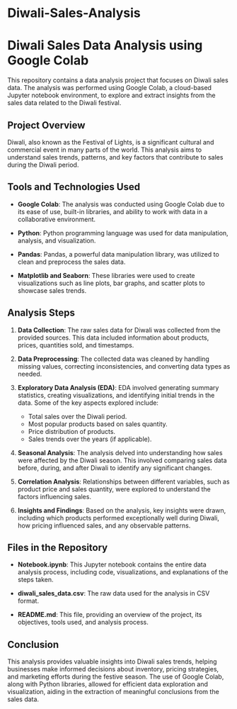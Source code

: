 # Diwali-Sales-Analysis
# Diwali Sales Data Analysis using Google Colab

This repository contains a data analysis project that focuses on Diwali sales data. The analysis was performed using Google Colab, a cloud-based Jupyter notebook environment, to explore and extract insights from the sales data related to the Diwali festival.

## Project Overview

Diwali, also known as the Festival of Lights, is a significant cultural and commercial event in many parts of the world. This analysis aims to understand sales trends, patterns, and key factors that contribute to sales during the Diwali period.

## Tools and Technologies Used

- **Google Colab**: The analysis was conducted using Google Colab due to its ease of use, built-in libraries, and ability to work with data in a collaborative environment.

- **Python**: Python programming language was used for data manipulation, analysis, and visualization.

- **Pandas**: Pandas, a powerful data manipulation library, was utilized to clean and preprocess the sales data.

- **Matplotlib and Seaborn**: These libraries were used to create visualizations such as line plots, bar graphs, and scatter plots to showcase sales trends.

## Analysis Steps

1. **Data Collection**: The raw sales data for Diwali was collected from the provided sources. This data included information about products, prices, quantities sold, and timestamps.

2. **Data Preprocessing**: The collected data was cleaned by handling missing values, correcting inconsistencies, and converting data types as needed.

3. **Exploratory Data Analysis (EDA)**: EDA involved generating summary statistics, creating visualizations, and identifying initial trends in the data. Some of the key aspects explored include:
   - Total sales over the Diwali period.
   - Most popular products based on sales quantity.
   - Price distribution of products.
   - Sales trends over the years (if applicable).

4. **Seasonal Analysis**: The analysis delved into understanding how sales were affected by the Diwali season. This involved comparing sales data before, during, and after Diwali to identify any significant changes.

5. **Correlation Analysis**: Relationships between different variables, such as product price and sales quantity, were explored to understand the factors influencing sales.

6. **Insights and Findings**: Based on the analysis, key insights were drawn, including which products performed exceptionally well during Diwali, how pricing influenced sales, and any observable patterns.

## Files in the Repository

- **Notebook.ipynb**: This Jupyter notebook contains the entire data analysis process, including code, visualizations, and explanations of the steps taken.

- **diwali_sales_data.csv**: The raw data used for the analysis in CSV format.

- **README.md**: This file, providing an overview of the project, its objectives, tools used, and analysis process.

## Conclusion

This analysis provides valuable insights into Diwali sales trends, helping businesses make informed decisions about inventory, pricing strategies, and marketing efforts during the festive season. The use of Google Colab, along with Python libraries, allowed for efficient data exploration and visualization, aiding in the extraction of meaningful conclusions from the sales data.
